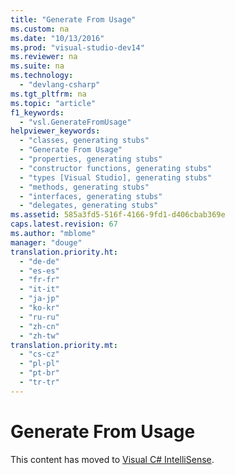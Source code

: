 ```yaml
---
title: "Generate From Usage"
ms.custom: na
ms.date: "10/13/2016"
ms.prod: "visual-studio-dev14"
ms.reviewer: na
ms.suite: na
ms.technology: 
  - "devlang-csharp"
ms.tgt_pltfrm: na
ms.topic: "article"
f1_keywords: 
  - "vsl.GenerateFromUsage"
helpviewer_keywords: 
  - "classes, generating stubs"
  - "Generate From Usage"
  - "properties, generating stubs"
  - "constructor functions, generating stubs"
  - "types [Visual Studio], generating stubs"
  - "methods, generating stubs"
  - "interfaces, generating stubs"
  - "delegates, generating stubs"
ms.assetid: 585a3fd5-516f-4166-9fd1-d406cbab369e
caps.latest.revision: 67
ms.author: "mblome"
manager: "douge"
translation.priority.ht: 
  - "de-de"
  - "es-es"
  - "fr-fr"
  - "it-it"
  - "ja-jp"
  - "ko-kr"
  - "ru-ru"
  - "zh-cn"
  - "zh-tw"
translation.priority.mt: 
  - "cs-cz"
  - "pl-pl"
  - "pt-br"
  - "tr-tr"
---
```

# Generate From Usage
This content has moved to [Visual C# IntelliSense](../ide/visual-csharp-intellisense.md).